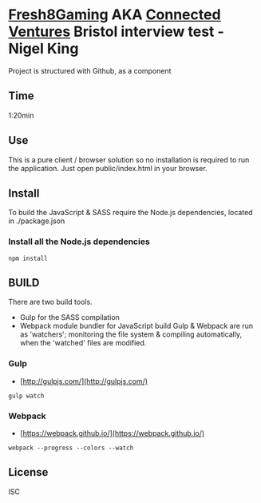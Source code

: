 # [Fresh8Gaming] AKA [Connected Ventures] Bristol interview test - Nigel King


Project is structured with Github, as a component

## Time
1:20min



## Use
This is a pure client / browser solution so no installation is required to run the application.
Just open public/index.html in your browser.


## Install
To build the JavaScript & SASS require the Node.js dependencies, located in
./package.json

### Install all the Node.js dependencies
```
npm install 
```


## BUILD
There are two build tools.
- Gulp for the SASS compilation
- Webpack  module bundler for JavaScript build 
Gulp & Webpack are run as 'watchers'; monitoring the file system & compiling automatically,
when the 'watched' files are modified.




### Gulp
- [http://gulpjs.com/](http://gulpjs.com/)
```
gulp watch
```



### Webpack
- [https://webpack.github.io/](https://webpack.github.io/)
```
webpack --progress --colors --watch
```

## License
ISC



[Fresh8Gaming]: <http://fresh8gaming.com/>
[Connected Ventures]: <http://connected-ventures.com/>
